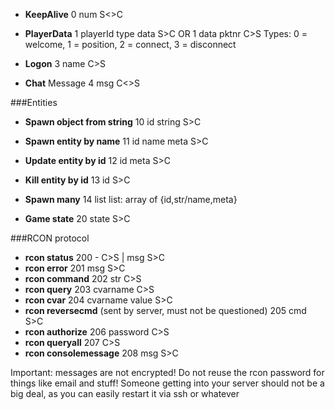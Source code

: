 - **KeepAlive** 0 num S<>C
- **PlayerData**
1 playerId type data S>C OR 1 data pktnr C>S
Types:
0 = welcome, 1 = position, 2 = connect, 3 = disconnect

- **Logon** 3 name C>S
- **Chat** Message 4 msg C<>S

###Entities

- **Spawn object from string** 10 id string S>C
- **Spawn entity by name** 11 id name meta S>C
- **Update entity by id** 12 id meta S>C
- **Kill entity by id** 13 id S>C
- **Spawn many** 14 list
list: array of {id,str/name,meta}

- **Game state** 20 state S>C

###RCON protocol
- **rcon status** 200 - C>S | msg S>C
- **rcon error** 201 msg S>C
- **rcon command** 202 str C>S
- **rcon query** 203 cvarname C>S
- **rcon cvar** 204 cvarname value S>C
- **rcon reversecmd** (sent by server, must not be questioned) 205 cmd S>C
- **rcon authorize** 206 password C>S
- **rcon queryall** 207 C>S
- **rcon consolemessage** 208 msg S>C

Important: messages are not encrypted! Do not reuse the rcon password
for things like email and stuff! Someone getting into your server
should not be a big deal, as you can easily restart it via ssh or whatever